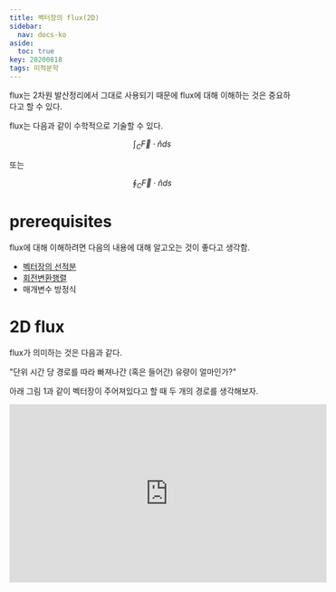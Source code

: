 ```yaml
---
title: 벡터장의 flux(2D)
sidebar:
  nav: docs-ko
aside:
  toc: true
key: 20200818
tags: 미적분학
---
```


flux는 2차원 발산정리에서 그대로 사용되기 때문에 flux에 대해 이해하는 것은 중요하다고 할 수 있다.

flux는 다음과 같이 수학적으로 기술할 수 있다.

$$\int_C\vec{F}\cdot\hat{n}ds$$

또는

$$\oint_C\vec{F}\cdot\hat{n}ds$$

# prerequisites

flux에 대해 이해하려면 다음의 내용에 대해 알고오는 것이 좋다고 생각함.

* [벡터장의 선적분](https://angeloyeo.github.io/2020/08/17/line_integral.html)
* [회전변환행렬](https://ko.wikipedia.org/wiki/%ED%9A%8C%EC%A0%84%EB%B3%80%ED%99%98%ED%96%89%EB%A0%AC)
* 매개변수 방정식

# 2D flux

flux가 의미하는 것은 다음과 같다. 

"단위 시간 당 경로를 따라 빠져나간 (혹은 들어간) 유량이 얼마인가?"

아래 그림 1과 같이 벡터장이 주어져있다고 할 때 두 개의 경로를 생각해보자.






<center>
<iframe width="560" height="315" src="https://www.youtube.com/embed/zVpzPBNcbo8" frameborder="0" allow="accelerometer; autoplay; encrypted-media; gyroscope; picture-in-picture" allowfullscreen></iframe>
</center>
